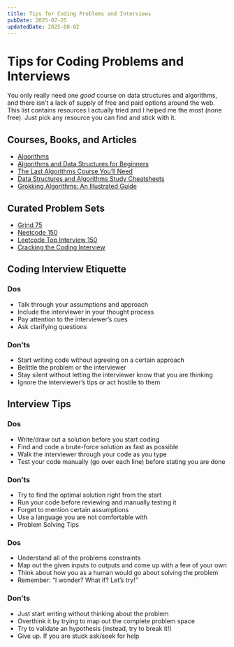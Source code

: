 ```yaml
---
title: Tips for Coding Problems and Interviews
pubDate: 2025-07-25
updatedDate: 2025-08-02
---
```


# Tips for Coding Problems and Interviews

You only really need one _good_ course on data structures and algorithms, and there isn’t a lack of supply of free and paid options around the web. This list contains resources I actually tried and I helped me the most (none free). Just pick any resource you can find and stick with it.

## Courses, Books, and Articles

- [Algorithms](https://www.amazon.com/Algorithms-Sanjoy-Dasgupta/dp/0073523402)
- [Algorithms and Data Structures for Beginners](https://neetcode.io/courses/dsa-for-beginners/)
- [The Last Algorithms Course You’ll Need](https://frontendmasters.com/courses/algorithms/)
- [Data Structures and Algorithms Study Cheatsheets](https://www.techinterviewhandbook.org/algorithms/study-cheatsheet/)
- [Grokking Algorithms: An Illustrated Guide](https://www.amazon.com/Grokking-Algorithms-illustrated-programmers-curious-ebook/dp/B09781V6F7)

## Curated Problem Sets

- [Grind 75](https://www.techinterviewhandbook.org/grind75)
- [Neetcode 150](https://neetcode.io/roadmap)
- [Leetcode Top Interview 150](https://leetcode.com/studyplan/top-interview-150/)
- [Cracking the Coding Interview](https://www.amazon.com/Cracking-Coding-Interview-Programming-Questions/)

## Coding Interview Etiquette

### Dos

- Talk through your assumptions and approach
- Include the interviewer in your thought process
- Pay attention to the interviewer’s cues
- Ask clarifying questions

### Don’ts

- Start writing code without agreeing on a certain approach
- Belittle the problem or the interviewer
- Stay silent without letting the interviewer know that you are thinking
- Ignore the interviewer’s tips or act hostile to them

## Interview Tips

### Dos

- Write/draw out a solution before you start coding
- Find and code a brute-force solution as fast as possible
- Walk the interviewer through your code as you type
- Test your code manually (go over each line) before stating you are done

### Don’ts

- Try to find the optimal solution right from the start
- Run your code before reviewing and manually testing it
- Forget to mention certain assumptions
- Use a language you are not comfortable with
- Problem Solving Tips

### Dos

- Understand all of the problems constraints
- Map out the given inputs to outputs and come up with a few of your own
- Think about how you as a human would go about solving the problem
- Remember: “I wonder? What if? Let’s try!”

### Don’ts

- Just start writing without thinking about the problem
- Overthink it by trying to map out the complete problem space
- Try to validate an hypothesis (instead, try to break it!)
- Give up. If you are stuck ask/seek for help
